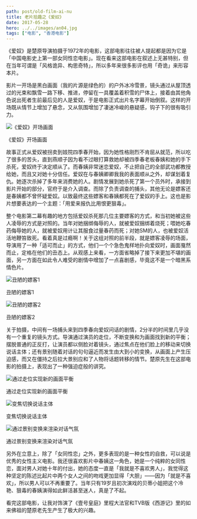 ```yaml
---
path: post/old-film-ai-nu
title: 老片拾趣之《爱奴》
date: 2017-05-28
hero: ../../images/an04.jpg
tags: ["电影", "香港电影"]
---
```


《爱奴》是楚原导演拍摄于1972年的电影，这部电影往往被人提起都是因为它是「中国电影史上第一部女同性恋电影」。现在看来这部电影在叙述上无甚特别，但在当年可谓是「风格诡异、构思奇特」，所以多年来很多影评也用「奇诡」来形容本片。

影片一开场是黑白画面（我的片源是绿色的）的户外冰冷雪景，镜头通过从屋顶透过的光束和飘雪一路下移、推进，停留在一具覆盖着积雪的尸体上，接着由其他角色说出死者生前最后见的人是爱奴，于是电影正式出片名字幕开始倒叙。这样的开场既从情节上增加了悬念，又从氛围增加了凄迷冷峻的悬疑感，钩子下的很有吸引力。

<div class="post-img-wrapper">
    <img src="/images/an01.gif" alt="《爱奴》开场画面" class="img-fuild">
    <p class="uk-text-small uk-text-muted">《爱奴》开场画面</p>
</div>

故事正式从爱奴被拐卖到妓院四季春开始，因为她性格刚烈不肯屈从就范，所以吃了很多的苦头，直到燕顺子因为看不过眼打算救她却被四季春老板春姨和她的手下杀死，爱奴终于决定顺从了。而春姨非常迷恋爱奴，不止把自己的全部武功都教授给她，而且又对她十分信任。爱奴在与春姨卿卿我我的表面顺从之外，却谋划着复仇。她逐次杀掉了多年来消费她的人。剧情发展到她杀死了第一个员外时，承接到影片开始的部分，官府于是介入调查。而除了负责调查的捕头，其他无论是嫖客还是春姨都不曾怀疑爱奴。以致最终这些嫖客和春姨都死在了爱奴的手上。这也是影片想要表达的一个主题：「用爱来报仇比用恨更狠毒」。

整个电影第二幕有趣的地方包括爱奴杀死那几位主要嫖客的方式，和当初她被这些人凌辱的方式是对照的。当年对她捆绑侮辱的人，就被爱奴捆绑着烧死；喂她吃春药侮辱她的人，就被爱奴用计让其服食过量春药而死；对她SM的人，也被爱奴活活地鞭笞致死。看着真是过瘾啊！关于这组对照的前半段，就是嫖客凌辱的场面，导演用了一种「适可而止」的方式，他们一个个急色鬼样地扑向爱奴时，画面戛然而止，定格在他们的丑态上。从观感上来看，一方面省略掉了接下来更加不堪的画面，另一方面在如此令人难受的剧情中增加了一点喜剧感，毕竟这不是一个暗黑系情色片。

<div class="post-img-wrapper">
    <img src="/images/an02.gif" alt="丑陋的嫖客1" class="img-fuild">
    <p class="uk-text-small uk-text-muted">丑陋的嫖客1</p>
</div>

<div class="post-img-wrapper">
    <img src="/images/an03.gif" alt="丑陋的嫖客2" class="img-fuild">
    <p class="uk-text-small uk-text-muted">丑陋的嫖客2</p>
</div>

关于拍摄，中间有一场捕头来到四季春向爱奴问话的剧情，2分半的时间里几乎没有一个重复的镜头方式。导演通过演员的走位，不断变换和为画面找到新的平衡；摆脱普通的正反打，让演员都以侧脸对着镜头，通过焦点在他们脸上的移动来切换说话主体；还有景别随着对话的句句逼近而发生由大到小的变换，从画面上产生压迫感，而又在僵持之后拉大景别应和了人物将话题转移的情节。楚原先生在这部电影的拍摄上，表现出了一种强迫症般的讲究。

<div class="post-img-wrapper">
    <img src="/images/an04.jpg" alt="通过走位实现新的画面平衡" class="img-fuild">
    <p class="uk-text-small uk-text-muted">通过走位实现新的画面平衡</p>
</div>

<div class="post-img-wrapper">
    <img src="/images/an05.gif" alt="变焦切换说话主体" class="img-fuild">
    <p class="uk-text-small uk-text-muted">变焦切换说话主体</p>
</div>

<div class="post-img-wrapper">
    <img src="/images/an06.gif" alt="通过景别变换来渲染对话气氛" class="img-fuild">
    <p class="uk-text-small uk-text-muted">通过景别变换来渲染对话气氛</p>
</div>

另外在立意上，除了「女同性恋」之外，更多表现的是一种女性的自救，可以说是优秀的女性主义电影。我还很喜欢影片中春姨这一角色，她是一个纯粹的女同性恋，面对男人对她十年的付出，她的态度一直是「我就是不喜欢男人」，我觉得这种坚定的陈述比起片中两个女人之间的吻戏更加显得「大胆」——因为「就是不喜欢」，所以男人可以不再重要了。当年只有19岁且初次演戏的贝蒂小姐把这个冷艳、狠毒的春姨演得如此鲜活甚至迷人，真是了不起。

看完这部电影，让我对饰演了《壹号皇庭》里程大法官和TVB版《西游记》里的如来佛祖的楚原老先生产生了极大的兴趣。

